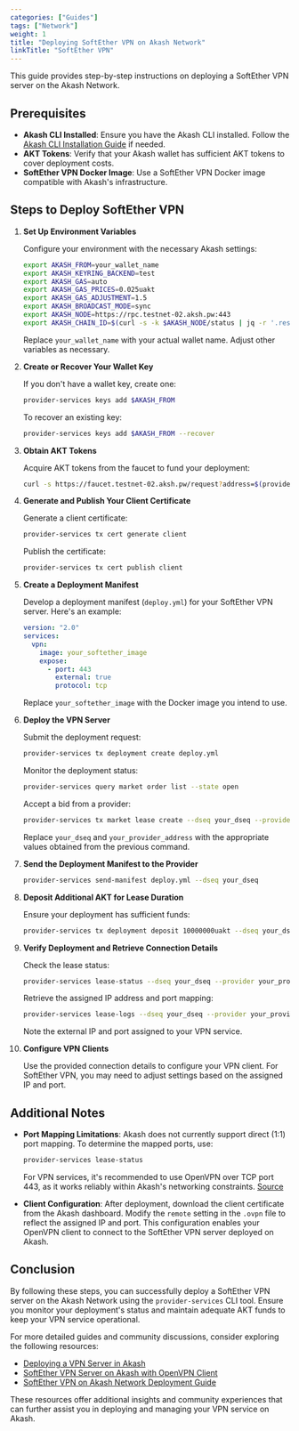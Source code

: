 ```yaml
---
categories: ["Guides"]
tags: ["Network"]
weight: 1
title: "Deploying SoftEther VPN on Akash Network"
linkTitle: "SoftEther VPN"
---
```




This guide provides step-by-step instructions on deploying a SoftEther VPN server on the Akash Network.

## Prerequisites

- **Akash CLI Installed**: Ensure you have the Akash CLI installed. Follow the [Akash CLI Installation Guide](https://akash.network/docs/deployments/akash-cli/installation/) if needed.
- **AKT Tokens**: Verify that your Akash wallet has sufficient AKT tokens to cover deployment costs.
- **SoftEther VPN Docker Image**: Use a SoftEther VPN Docker image compatible with Akash's infrastructure.

## Steps to Deploy SoftEther VPN

1. **Set Up Environment Variables**

   Configure your environment with the necessary Akash settings:

   ```bash
   export AKASH_FROM=your_wallet_name
   export AKASH_KEYRING_BACKEND=test
   export AKASH_GAS=auto
   export AKASH_GAS_PRICES=0.025uakt
   export AKASH_GAS_ADJUSTMENT=1.5
   export AKASH_BROADCAST_MODE=sync
   export AKASH_NODE=https://rpc.testnet-02.aksh.pw:443
   export AKASH_CHAIN_ID=$(curl -s -k $AKASH_NODE/status | jq -r '.result.node_info.network')
   ```

   Replace `your_wallet_name` with your actual wallet name. Adjust other variables as necessary. 

2. **Create or Recover Your Wallet Key**

   If you don't have a wallet key, create one:

   ```bash
   provider-services keys add $AKASH_FROM
   ```

   To recover an existing key:

   ```bash
   provider-services keys add $AKASH_FROM --recover
   ```

3. **Obtain AKT Tokens**

   Acquire AKT tokens from the faucet to fund your deployment:

   ```bash
   curl -s https://faucet.testnet-02.aksh.pw/request?address=$(provider-services keys show $AKASH_FROM -a) | jq
   ```

4. **Generate and Publish Your Client Certificate**

   Generate a client certificate:

   ```bash
   provider-services tx cert generate client
   ```

   Publish the certificate:

   ```bash
   provider-services tx cert publish client
   ```

5. **Create a Deployment Manifest**

   Develop a deployment manifest (`deploy.yml`) for your SoftEther VPN server. Here's an example:

   ```yaml
   version: "2.0"
   services:
     vpn:
       image: your_softether_image
       expose:
         - port: 443
           external: true
           protocol: tcp
   ```

   Replace `your_softether_image` with the Docker image you intend to use.

6. **Deploy the VPN Server**

   Submit the deployment request:

   ```bash
   provider-services tx deployment create deploy.yml
   ```

   Monitor the deployment status:

   ```bash
   provider-services query market order list --state open
   ```

   Accept a bid from a provider:

   ```bash
   provider-services tx market lease create --dseq your_dseq --provider your_provider_address
   ```

   Replace `your_dseq` and `your_provider_address` with the appropriate values obtained from the previous command.

7. **Send the Deployment Manifest to the Provider**

   ```bash
   provider-services send-manifest deploy.yml --dseq your_dseq
   ```

8. **Deposit Additional AKT for Lease Duration**

   Ensure your deployment has sufficient funds:

   ```bash
   provider-services tx deployment deposit 10000000uakt --dseq your_dseq
   ```

9. **Verify Deployment and Retrieve Connection Details**

   Check the lease status:

   ```bash
   provider-services lease-status --dseq your_dseq --provider your_provider_address
   ```

   Retrieve the assigned IP address and port mapping:

   ```bash
   provider-services lease-logs --dseq your_dseq --provider your_provider_address
   ```

   Note the external IP and port assigned to your VPN service.

10. **Configure VPN Clients**

    Use the provided connection details to configure your VPN client. For SoftEther VPN, you may need to adjust settings based on the assigned IP and port.

## Additional Notes

- **Port Mapping Limitations**: Akash does not currently support direct (1:1) port mapping. To determine the mapped ports, use:

  ```bash
  provider-services lease-status
  ```

  For VPN services, it's recommended to use OpenVPN over TCP port 443, as it works reliably within Akash's networking constraints. [Source](https://github.com/DeWiCats/akash-airclaw-vpn/blob/main/README.md)

- **Client Configuration**: After deployment, download the client certificate from the Akash dashboard. Modify the `remote` setting in the `.ovpn` file to reflect the assigned IP and port. This configuration enables your OpenVPN client to connect to the SoftEther VPN server deployed on Akash.

## Conclusion

By following these steps, you can successfully deploy a SoftEther VPN server on the Akash Network using the `provider-services` CLI tool. Ensure you monitor your deployment's status and maintain adequate AKT funds to keep your VPN service operational.

For more detailed guides and community discussions, consider exploring the following resources:

- [Deploying a VPN Server in Akash](https://medium.com/@dimokus/deploying-a-vpn-server-in-akash-9cdc586f913e)
- [SoftEther VPN Server on Akash with OpenVPN Client](https://www.youtube.com/watch?v=pHee7KczzY0)
- [SoftEther VPN on Akash Network Deployment Guide](https://github.com/Dimokus88/VPNAkash)

These resources offer additional insights and community experiences that can further assist you in deploying and managing your VPN service on Akash.
